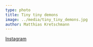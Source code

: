 ```yaml
---
type: photo
title: Tiny tiny demons
image: ../media/tiny_tiny_demons.jpg
author: Matthias Kretschmann
---
```


[Instagram](https://instagram.com/p/16VfLytShp/)